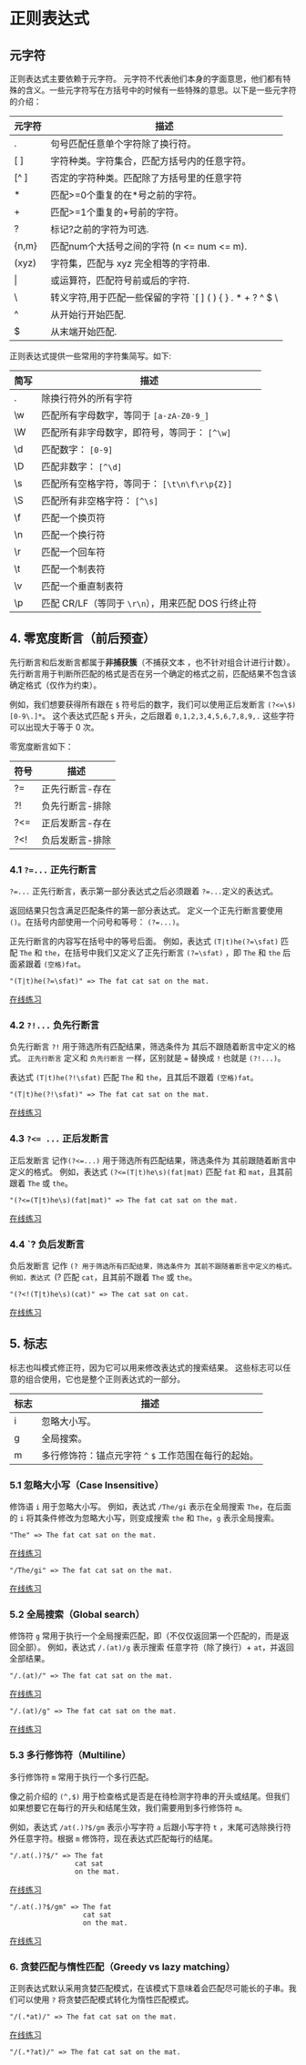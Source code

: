 # 正则表达式

## 元字符

正则表达式主要依赖于元字符。 元字符不代表他们本身的字面意思，他们都有特殊的含义。一些元字符写在方括号中的时候有一些特殊的意思。以下是一些元字符的介绍：

| 元字符 | 描述                                                         |
| ------ | ------------------------------------------------------------ |
| .      | 句号匹配任意单个字符除了换行符。                             |
| [ ]    | 字符种类。字符集合，匹配方括号内的任意字符。                 |
| [^ ]   | 否定的字符种类。匹配除了方括号里的任意字符                   |
| *      | 匹配>=0个重复的在*号之前的字符。                             |
| +      | 匹配>=1个重复的+号前的字符。                                 |
| ?      | 标记?之前的字符为可选.                                       |
| {n,m}  | 匹配num个大括号之间的字符 (n <= num <= m).                   |
| (xyz)  | 字符集，匹配与 xyz 完全相等的字符串.                         |
| \|     | 或运算符，匹配符号前或后的字符.                              |
| \      | 转义字符,用于匹配一些保留的字符 `[ ] ( ) { } . * + ? ^ $ \ |` |
| ^      | 从开始行开始匹配.                                            |
| $      | 从末端开始匹配.                                              |





正则表达式提供一些常用的字符集简写。如下:

| 简写 | 描述                                               |
| ---- | -------------------------------------------------- |
| .    | 除换行符外的所有字符                               |
| \w   | 匹配所有字母数字，等同于 `[a-zA-Z0-9_]`            |
| \W   | 匹配所有非字母数字，即符号，等同于： `[^\w]`       |
| \d   | 匹配数字： `[0-9]`                                 |
| \D   | 匹配非数字： `[^\d]`                               |
| \s   | 匹配所有空格字符，等同于： `[\t\n\f\r\p{Z}]`       |
| \S   | 匹配所有非空格字符： `[^\s]`                       |
| \f   | 匹配一个换页符                                     |
| \n   | 匹配一个换行符                                     |
| \r   | 匹配一个回车符                                     |
| \t   | 匹配一个制表符                                     |
| \v   | 匹配一个垂直制表符                                 |
| \p   | 匹配 CR/LF（等同于 `\r\n`），用来匹配 DOS 行终止符 |



## 4. 零宽度断言（前后预查）

先行断言和后发断言都属于**非捕获簇**（不捕获文本 ，也不针对组合计进行计数）。 先行断言用于判断所匹配的格式是否在另一个确定的格式之前，匹配结果不包含该确定格式（仅作为约束）。

例如，我们想要获得所有跟在 `$` 符号后的数字，我们可以使用正后发断言 `(?<=\$)[0-9\.]*`。 这个表达式匹配 `$` 开头，之后跟着 `0,1,2,3,4,5,6,7,8,9,.` 这些字符可以出现大于等于 0 次。

零宽度断言如下：

| 符号 | 描述            |
| ---- | --------------- |
| ?=   | 正先行断言-存在 |
| ?!   | 负先行断言-排除 |
| ?<=  | 正后发断言-存在 |
| ?<!  | 负后发断言-排除 |

### 4.1 `?=...` 正先行断言

`?=...` 正先行断言，表示第一部分表达式之后必须跟着 `?=...`定义的表达式。

返回结果只包含满足匹配条件的第一部分表达式。 定义一个正先行断言要使用 `()`。在括号内部使用一个问号和等号： `(?=...)`。

正先行断言的内容写在括号中的等号后面。 例如，表达式 `(T|t)he(?=\sfat)` 匹配 `The` 和 `the`，在括号中我们又定义了正先行断言 `(?=\sfat)` ，即 `The` 和 `the` 后面紧跟着 `(空格)fat`。

```
"(T|t)he(?=\sfat)" => The fat cat sat on the mat.
```

[在线练习](https://regex101.com/r/IDDARt/1)

### 4.2 `?!...` 负先行断言

负先行断言 `?!` 用于筛选所有匹配结果，筛选条件为 其后不跟随着断言中定义的格式。 `正先行断言` 定义和 `负先行断言` 一样，区别就是 `=` 替换成 `!` 也就是 `(?!...)`。

表达式 `(T|t)he(?!\sfat)` 匹配 `The` 和 `the`，且其后不跟着 `(空格)fat`。

```
"(T|t)he(?!\sfat)" => The fat cat sat on the mat.
```

[在线练习](https://regex101.com/r/V32Npg/1)

### 4.3 `?<= ...` 正后发断言

正后发断言 记作`(?<=...)` 用于筛选所有匹配结果，筛选条件为 其前跟随着断言中定义的格式。 例如，表达式 `(?<=(T|t)he\s)(fat|mat)` 匹配 `fat` 和 `mat`，且其前跟着 `The` 或 `the`。

```
"(?<=(T|t)he\s)(fat|mat)" => The fat cat sat on the mat.
```

[在线练习](https://regex101.com/r/avH165/1)

### 4.4 `? 负后发断言

负后发断言 记作 `(? 用于筛选所有匹配结果，筛选条件为 其前不跟随着断言中定义的格式。 例如，表达式 `(? 匹配 `cat`，且其前不跟着 `The` 或 `the`。

```
"(?<!(T|t)he\s)(cat)" => The cat sat on cat.
```

[在线练习](https://regex101.com/r/8Efx5G/1)

## 5. 标志

标志也叫模式修正符，因为它可以用来修改表达式的搜索结果。 这些标志可以任意的组合使用，它也是整个正则表达式的一部分。

| 标志 | 描述                                                  |
| ---- | ----------------------------------------------------- |
| i    | 忽略大小写。                                          |
| g    | 全局搜索。                                            |
| m    | 多行修饰符：锚点元字符 `^` `$` 工作范围在每行的起始。 |

### 5.1 忽略大小写（Case Insensitive）

修饰语 `i` 用于忽略大小写。 例如，表达式 `/The/gi` 表示在全局搜索 `The`，在后面的 `i` 将其条件修改为忽略大小写，则变成搜索 `the` 和 `The`，`g` 表示全局搜索。

```
"The" => The fat cat sat on the mat.
```

[在线练习](https://regex101.com/r/dpQyf9/1)

```
"/The/gi" => The fat cat sat on the mat.
```

[在线练习](https://regex101.com/r/ahfiuh/1)

### 5.2 全局搜索（Global search）

修饰符 `g` 常用于执行一个全局搜索匹配，即（不仅仅返回第一个匹配的，而是返回全部）。 例如，表达式 `/.(at)/g` 表示搜索 任意字符（除了换行）+ `at`，并返回全部结果。

```
"/.(at)/" => The fat cat sat on the mat.
```

[在线练习](https://regex101.com/r/jnk6gM/1)

```
"/.(at)/g" => The fat cat sat on the mat.
```

[在线练习](https://regex101.com/r/dO1nef/1)

### 5.3 多行修饰符（Multiline）

多行修饰符 `m` 常用于执行一个多行匹配。

像之前介绍的 `(^,$)` 用于检查格式是否是在待检测字符串的开头或结尾。但我们如果想要它在每行的开头和结尾生效，我们需要用到多行修饰符 `m`。

例如，表达式 `/at(.)?$/gm` 表示小写字符 `a` 后跟小写字符 `t` ，末尾可选除换行符外任意字符。根据 `m` 修饰符，现在表达式匹配每行的结尾。

```
"/.at(.)?$/" => The fat
                cat sat
                on the mat.
```

[在线练习](https://regex101.com/r/hoGMkP/1)

```
"/.at(.)?$/gm" => The fat
                  cat sat
                  on the mat.
```

[在线练习](https://regex101.com/r/E88WE2/1)

### 6. 贪婪匹配与惰性匹配（Greedy vs lazy matching）

正则表达式默认采用贪婪匹配模式，在该模式下意味着会匹配尽可能长的子串。我们可以使用 `?` 将贪婪匹配模式转化为惰性匹配模式。

```
"/(.*at)/" => The fat cat sat on the mat. 
```

[在线练习](https://regex101.com/r/AyAdgJ/1)

```
"/(.*?at)/" => The fat cat sat on the mat. 
```